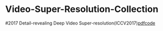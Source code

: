 # Video-Super-Resolution-Collection
#2017
Detail-revealing Deep Video Super-resolution(ICCV2017)[pdf](https://open.youtu.qq.com/app/file/iccv17_videoSR.pdf)[code](https://github.com/jiangsutx/SPMC_VideoSR)

